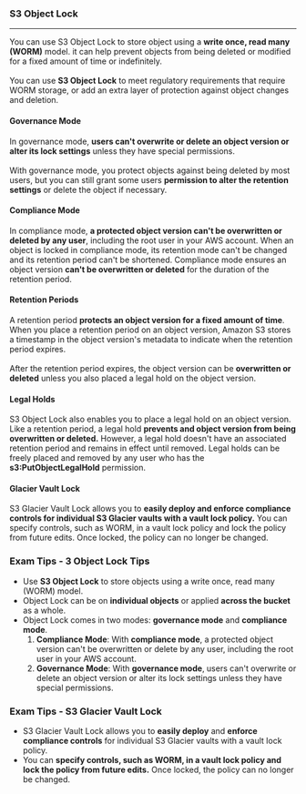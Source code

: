 ### S3 Object Lock

___
You can use S3 Object Lock to store object using a **write once, read many (WORM)** model. it can help prevent objects
from being deleted
or modified for a fixed amount of time or indefinitely.<br>
<br>
You can use **S3 Object Lock** to meet regulatory requirements that require WORM storage, or add an extra layer of
protection against object changes and deletion.

#### Governance Mode

In governance mode, **users can't overwrite or delete an object version or alter its lock settings** unless
they have special permissions.  <br><br>
With governance mode, you protect objects against being deleted by most users,
but you can still grant some users **permission to alter the retention settings** or delete the object if necessary.

#### Compliance Mode

In compliance mode, **a protected object version can't be overwritten or deleted by any user**, including the root user
in your AWS account.
When an object is locked in compliance mode, its retention mode can't be changed and its retention period can't be
shortened. Compliance mode ensures an object version **can't be overwritten or deleted** for the duration of the
retention period.

#### Retention Periods

A retention period **protects an object version for a fixed amount of time**. When you place a retention period on an
object version, Amazon S3 stores a timestamp in the object version's metadata to indicate when the retention period
expires. <br><br>
After the retention period expires, the object version can be **overwritten or deleted** unless you also placed a legal
hold on the object version.

#### Legal Holds

S3 Object Lock also enables you to place a legal hold on an object version. Like a retention period,
a legal hold **prevents and object version from being overwritten or deleted.** However, a legal hold doesn't have an
associated retention period and remains in effect until removed.
Legal holds can be freely placed and removed by any user who has the **s3:PutObjectLegalHold** permission.

#### Glacier Vault Lock

S3 Glacier Vault Lock allows you to **easily deploy and enforce compliance controls for individual S3 Glacier vaults
with a vault lock policy.** You can specify controls, such as WORM, in a vault lock policy and lock the policy from
future edits.
Once locked, the policy can no longer be changed.

### Exam Tips - 3 Object Lock Tips

* Use **S3 Object Lock** to store objects using a write once, read many (WORM) model.
* Object Lock can be on **individual objects** or applied **across the bucket** as a whole.
* Object Lock comes in two modes: **governance mode** and **compliance mode**.
    1. **Compliance Mode**: With **compliance mode**, a protected object version can't be overwritten or delete by any
       user, including the root user in your AWS account.
    2. **Governance Mode**: With **governance mode**, users can't overwrite or delete an object version or alter its
       lock settings unless they have special permissions.

### Exam Tips - S3 Glacier Vault Lock

* S3 Glacier Vault Lock allows you to **easily deploy** and **enforce compliance controls** for individual S3 Glacier
  vaults with a vault lock policy.
* You can **specify controls, such as WORM, in a vault lock policy and lock the policy from future edits.** Once locked,
  the policy can no longer be changed.
